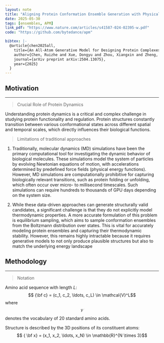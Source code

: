 ```yaml
---
layout: note
title: "Aligning Protein Conformation Ensemble Generation with Physical Feedback"
date: 2025-05-30
tags: [ensembles, APM]
link_pdf: "https://www.nature.com/articles/s41587-024-02395-w.pdf"
code: "https://github.com/bytedance/apm"

bibtex: |-
  @article{chen2025all,
    title={An All-Atom Generative Model for Designing Protein Complexes},
    author={Chen, Ruizhe and Xue, Dongyu and Zhou, Xiangxin and Zheng, Zaixiang and Zeng, Xiangxiang and Gu, Quanquan},
    journal={arXiv preprint arXiv:2504.13075},
    year={2025}
  }
---
```


## Motivation

---

> Crucial Role of Protein Dynamics

Understanding protein dynamics is a critical and complex challenge in studying protein functionality and regulation. Protein structures constantly transition between various conformational states across different spatial and temporal scales, which directly influences their biological functions.

> Limitations of traditional approaches

1. Traditionally, molecular dynamics (MD) simulations have been the primary computational tool for investigating the dynamic behavior of biological molecules. These simulations model the system of particles by evolving Newtonian equations of motion, with accelerations determined by predefined force fields (physical energy functions).
   However, MD simulations are computationally prohibitive for capturing biologically relevant transitions, such as protein folding or unfolding, which often occur over micro- to millisecond timescales. Such simulations can require hundreds to thousands of GPU days depending on the system size.

2. While these data-driven approaches can generate structurally valid candidates, a significant challenge is that they do not explicitly model thermodynamic properties. A more accurate formulation of this problem is equilibrium sampling, which aims to sample conformation ensembles from the Boltzmann distribution over states. This is vital for accurately modeling protein ensembles and capturing their thermodynamic stability. However, this remains highly intractable because it requires generative models to not only produce plausible structures but also to match the underlying energy landscape

## Methodology

---

> Notation

Amino acid sequence with length $L$: $$ {\bf c} = (c_1, c_2, \ldots, c_L) \in \mathcal{V}^L$$ where $$\mathcal{V}$$ denotes the vocabulary of 20 standard amino acids.

Structure is described by the 3D positions of its constituent atoms: $$ { \bf x} = (x_1, x_2, \ldots, x_N) \in \mathbb{R}^{N \times 3}$$
